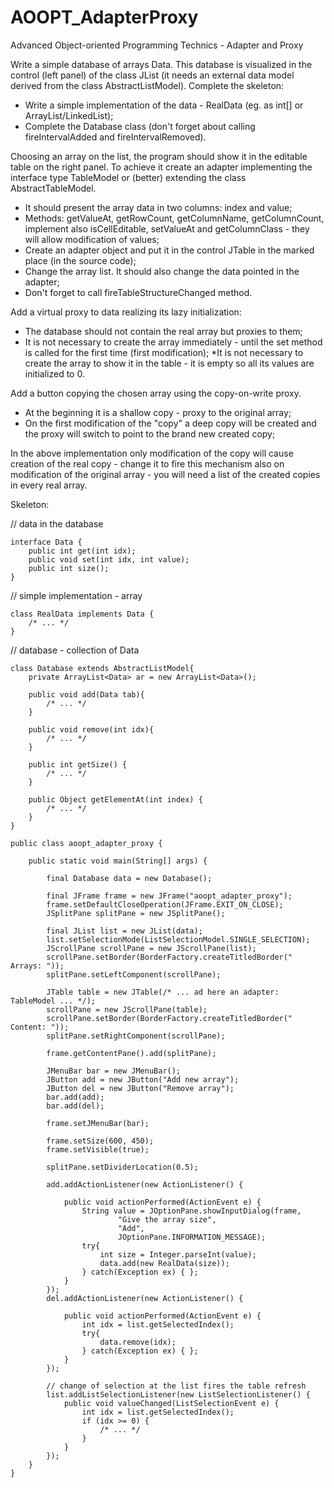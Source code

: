 # AOOPT_AdapterProxy
Advanced Object-oriented Programming Technics - Adapter and Proxy

Write a simple database of arrays Data. This database is visualized in the control (left panel) of the class JList (it needs an external data model derived from the class AbstractListModel).
Complete the skeleton:

* Write a simple implementation of the data - RealData (eg. as int[] or ArrayList/LinkedList);
* Complete the Database class (don't forget about calling fireIntervalAdded and fireIntervalRemoved).

Choosing an array on the list, the program should show it in the editable table on the right panel. To achieve it create an adapter implementing the interface type TableModel or (better) extending the class AbstractTableModel.

* It should present the array data in two columns: index and value;
* Methods: getValueAt, getRowCount, getColumnName, getColumnCount, implement also isCellEditable, setValueAt and getColumnClass - they will allow modification of values;
* Create an adapter object and put it in the control JTable in the marked place (in the source code);
* Change the array list. It should also change the data pointed in the adapter;
* Don't forget to call  fireTableStructureChanged method.

Add a virtual proxy to data realizing its lazy initialization:

* The database should not contain the real array but proxies to them;
* It is not necessary to create the array immediately - until the set method is called for the first time (first modification);
*It is not necessary to create the array to show it in the table  - it is empty so all its values are initialized to 0.

Add a button copying the chosen array using the copy-on-write proxy.

* At the beginning it is a shallow copy - proxy to the original array;
* On the first modification of the "copy" a deep copy will be created and the proxy will switch to point to the brand new created copy;

In the above implementation only modification of the copy will cause creation of the real copy - change it to fire this mechanism also on modification of the original array - you will need a list of the created copies in every real array.

Skeleton:

// data in the database
```
interface Data {
    public int get(int idx);
    public void set(int idx, int value);
    public int size();
}
```
// simple implementation - array
```
class RealData implements Data {
    /* ... */
}
```
// database - collection of Data
```
class Database extends AbstractListModel{
    private ArrayList<Data> ar = new ArrayList<Data>();

    public void add(Data tab){
        /* ... */
    }

    public void remove(int idx){
        /* ... */
    }

    public int getSize() {
        /* ... */
    }

    public Object getElementAt(int index) {
        /* ... */
    }
}
```
```
public class aoopt_adapter_proxy {

    public static void main(String[] args) {

        final Database data = new Database();

        final JFrame frame = new JFrame("aoopt_adapter_proxy");
        frame.setDefaultCloseOperation(JFrame.EXIT_ON_CLOSE);
        JSplitPane splitPane = new JSplitPane();

        final JList list = new JList(data);
        list.setSelectionMode(ListSelectionModel.SINGLE_SELECTION);
        JScrollPane scrollPane = new JScrollPane(list);
        scrollPane.setBorder(BorderFactory.createTitledBorder(" Arrays: "));
        splitPane.setLeftComponent(scrollPane);

        JTable table = new JTable(/* ... ad here an adapter: TableModel ... */);
        scrollPane = new JScrollPane(table);
        scrollPane.setBorder(BorderFactory.createTitledBorder(" Content: "));
        splitPane.setRightComponent(scrollPane);

        frame.getContentPane().add(splitPane);

        JMenuBar bar = new JMenuBar();
        JButton add = new JButton("Add new array");
        JButton del = new JButton("Remove array");
        bar.add(add);
        bar.add(del);

        frame.setJMenuBar(bar);

        frame.setSize(600, 450);
        frame.setVisible(true);

        splitPane.setDividerLocation(0.5);

        add.addActionListener(new ActionListener() {

            public void actionPerformed(ActionEvent e) {
                String value = JOptionPane.showInputDialog(frame,
                        "Give the array size",
                        "Add",
                        JOptionPane.INFORMATION_MESSAGE);
                try{
                    int size = Integer.parseInt(value);
                    data.add(new RealData(size));
                } catch(Exception ex) { };
            }
        });
        del.addActionListener(new ActionListener() {

            public void actionPerformed(ActionEvent e) {
                int idx = list.getSelectedIndex();
                try{
                    data.remove(idx);
                } catch(Exception ex) { };
            }
        });

        // change of selection at the list fires the table refresh
        list.addListSelectionListener(new ListSelectionListener() {
            public void valueChanged(ListSelectionEvent e) {
                int idx = list.getSelectedIndex();
                if (idx >= 0) {
                    /* ... */
                }
            }
        });
    }
}
```
